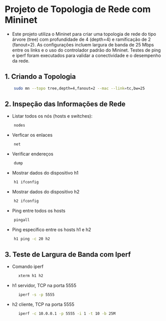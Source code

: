 # Projeto de Topologia de Rede com Mininet

- Este projeto utiliza o Mininet para criar uma topologia de rede do tipo árvore (tree) com profundidade de 4 (depth=4) e ramificação de 2 (fanout=2). As configurações incluem largura de banda de 25 Mbps entre os links e o uso do controlador padrão do Mininet. Testes de ping e iperf foram executados para validar a conectividade e o desempenho da rede.

## 1. Criando a Topologia
```sh
    sudo mn --topo tree,depth=4,fanout=2 --mac --link=tc,bw=25
```

## 2. Inspeção das Informações de Rede

- Listar todos os nós (hosts e switches):
```sh
    nodes
```

- Verficar os enlaces
```sh
    net
```

- Verificar endereços
```sh
    dump
```

- Mostrar dados do dispositivo h1
```sh
    h1 ifconfig
```

- Mostrar dados do dispositivo h2
```sh
    h2 ifconfig
```

- Ping entre todos os hosts
```sh
    pingall
```

- Ping específico entre os hosts h1 e h2
```sh
    h1 ping -c 20 h2
```

## 3. Teste de Largura de Banda com Iperf

- Comando iperf
```sh
      xterm h1 h2
```

- h1 servidor, TCP na porta 5555
```sh
      iperf -s -p 5555
```

- h2 cliente, TCP na porta 5555
```sh
      iperf -c 10.0.0.1 -p 5555 -i 1 -t 10 -b 25M
```





